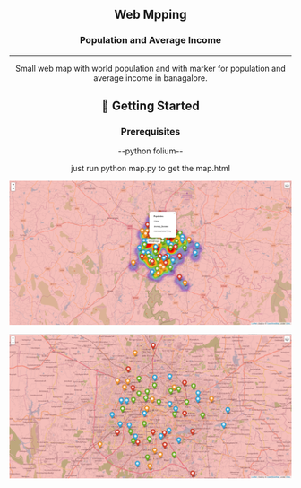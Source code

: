 

<h2 align="center">Web Mpping</h2>
<h3 align="center">Population and Average Income</h3>

<div align="center">

---

<p align="center"> Small web map with world population and with marker for population and average income in banagalore.
    <br> 
</p>


## 🏁 Getting Started <a name = "getting_started"></a>



### Prerequisites

--python folium--

just run python map.py to get the map.html

![](Images/Page.png)

![](Images/home.png)